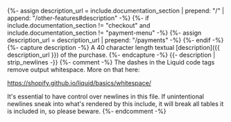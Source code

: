 {%- assign description_url = include.documentation_section | prepend: "/" | append: "/other-features#description" -%}
{%- if include.documentation_section != "checkout" and include.documentation_section != "payment-menu" -%}
    {%- assign description_url = description_url | prepend: "/payments" -%}
{%- endif -%}
{%- capture description -%}
    A 40 character length textual [description]({{ description_url }}) of the purchase.
{%- endcapture -%}
{{- description | strip_newlines -}}
{%- comment -%}
The dashes in the Liquid code tags remove output whitespace. More on that here:

<https://shopify.github.io/liquid/basics/whitespace/>

It's essential to have control over newlines in this file. If unintentional
newlines sneak into what's rendered by this include, it will break all tables
it is included in, so please beware.
{%- endcomment -%}

